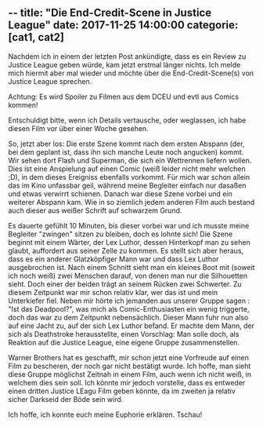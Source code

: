 --
title: "Die End-Credit-Scene in Justice League"
date: 2017-11-25 14:00:00
categorie: [cat1, cat2]
---

Nachdem ich in einem der letzten Post ankündigte, dass es ein Review zu Justice League geben würde, kam jetzt erstmal länger nichts. 
Ich melde mich hiermit aber mal wieder und möchte über die End-Credit-Scene(s) von Justice League sprechen.

Achtung: Es wird Spoiler zu Filmen aus dem DCEU und evtl aus Comics kommen!

Entschuldigt bitte, wenn ich Details vertausche, oder weglassen, ich habe diesen Film vor über einer Woche gesehen.

So, jetzt aber los:
Die erste Szene kommt nach dem ersten Abspann (der, bei dem geplant ist, dass ihn sich manche Leute noch angucken) kommt.
Wir sehen dort Flash und Superman, die sich ein Wettrennen liefern wollen.
Dies ist eine Anspielung auf einen Comic (weiß leider nicht mehr welchen ;D), in dem dieses Ereigniss ebenfalls vorkommt.
Für mich war schon allein das im Kino unfassbar geil, während meine Begleiter einfach nur dasaßen und etwas verwirrt schienen.
Danach war diese Szene vorbei und ein weiterer Abspann kam.
Wie in so ziemlich jedem anderen Film auch bestand auch dieser aus weißer Schrift auf schwarzem Grund.

Es dauerte gefühlt 10 Minuten, bis dieser vorbei war und ich musste meine Begleiter "zwingen" sitzen zu bleiben, doch es lohnte sich!
Die Szene beginnt mit einem Wärter, der Lex Luthor, dessen Hinterkopf man zu sehen glaubt, auffordert aus seiner Zelle zu kommen.
Es stellt sich aber heraus, dass es ein anderer Glatzköpfiger Mann war und dass Lex Luthor ausgebrochen ist.
Nach einem Schnitt sieht man ein kleines Boot mit (soweit ich noch weiß) zwei Menschen darauf, von denen man nur die Silhouetten sieht.
Doch einer der beiden trägt an seinem Rücken zwei Schwerter.
Zu diesem Zeitpunkt war mir schon relativ klar, wer das ist und mein Unterkiefer fiel.
Neben mir hörte ich jemanden aus unserer Gruppe sagen : "Ist das Deadpool?", was mich als Comic-Enthusiasten ein wenig triggerte, doch das war zu dem Zeitpunkt nebensächlich.
Dieser Mann fuhr nun also auf eine Jacht zu, auf der sich Lex Luthor befand.
Er machte dem Mann, der sich als Deathstroke herausstellte, einen Vorschlag:
Man solle doch, als Reaktion auf die Justice League, eine eigene Gruppe zusammenstellen.

Warner Brothers hat es geschafft, mir schon jetzt eine Vorfreude auf einen Film zu bescheren, der noch gar nicht bestätigt wurde.
Ich hoffe, man sieht diese Gruppe möglichst Zeitnah in einem Film, auch wenn ich nicht weiß, in welchem dies sein soll.
Ich könnte mir jedoch vorstelle, dass es entweder einen dritten Justice LEagu Film geben könnte, da im zweiten ja relativ sicher Darkseid der Böde sein wird.

Ich hoffe, ich konnte euch meine Euphorie erklären.
Tschau!

